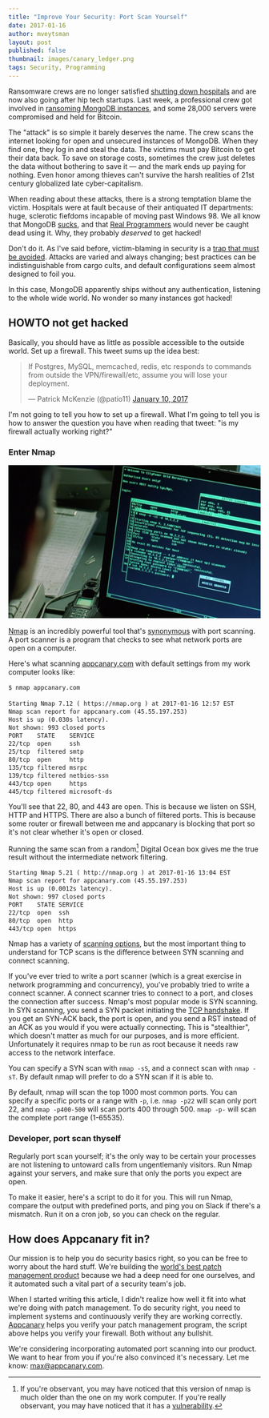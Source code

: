 ```yaml
---
title: "Improve Your Security: Port Scan Yourself"
date: 2017-01-16
author: mveytsman
layout: post
published: false
thumbnail: images/canary_ledger.png
tags: Security, Programming
---
```


Ransomware crews are no longer satisfied [shutting down hospitals](https://www.wired.com/2016/03/ransomware-why-hospitals-are-the-perfect-targets/) and are now also going after hip tech startups. Last week, a professional crew got involved in [ransoming MongoDB instances](https://www.bleepingcomputer.com/news/security/mongodb-apocalypse-professional-ransomware-group-gets-involved-infections-reach-28k-servers/), and some 28,000 servers were compromised and held for Bitcoin.

The "attack" is so simple it barely deserves the name. The crew scans the internet looking for open and unsecured instances of MongoDB. When they find one, they log in and steal the data. The victims must pay Bitcoin to get their data back. To save on storage costs, sometimes the crew just deletes the data without bothering to save it &mdash; and the mark ends up paying for nothing. Even honor among thieves can't survive the harsh realities of 21st century globalized late cyber-capitalism.

When reading about these attacks, there is a strong temptation blame the victim. Hospitals were at fault because of their antiquated IT departments: huge, sclerotic fiefdoms incapable of moving past Windows 98. We all know that MongoDB [sucks](http://cryto.net/~joepie91/blog/2015/07/19/why-you-should-never-ever-ever-use-mongodb/), and that [Real Programmers](http://www.catb.org/jargon/html/story-of-mel.html) would never be caught dead using it. Why, they probably _deserved_ to get hacked!

Don't do it. As I've said before, victim-blaming in security is a [trap that must be avoided](https://blog.appcanary.com/2016/mirai-botnet-security-broken.html). Attacks are varied and always changing; best practices can be indistinguishable from cargo cults, and default configurations seem almost designed to foil you.

In this case, MongoDB apparently ships without any authentication, listening to the whole wide world. No wonder so many instances got hacked!

## HOWTO not get hacked

Basically, you should have as little as possible accessible to the outside world. Set up a firewall. This tweet sums up the idea best:

<blockquote class="twitter-tweet" data-lang="en"><p lang="en" dir="ltr">If Postgres, MySQL, memcached, redis, etc responds to commands from outside the VPN/firewall/etc, assume you will lose your deployment.</p>&mdash; Patrick McKenzie (@patio11) <a href="https://twitter.com/patio11/status/818728480661590018">January 10, 2017</a></blockquote>
<script async src="//platform.twitter.com/widgets.js" charset="utf-8"></script>

I'm not going to tell you how to set up a firewall. What I'm going to tell you is how to answer the question you have when reading that tweet: "is my firewall actually working right?"

### Enter Nmap

![trinity using Nmap](images/trinity_nmap.jpg "NMAP as used in The Matrix")

[Nmap](https://nmap.org/) is an incredibly powerful tool that's [synonymous](https://nmap.org/movies/) with port scanning. A port scanner is a program that checks to see what network ports are open on a computer.

Here's what scanning [appcanary.com](https://appcanary.com) with default settings from my work computer looks like:

```
$ nmap appcanary.com

Starting Nmap 7.12 ( https://nmap.org ) at 2017-01-16 12:57 EST
Nmap scan report for appcanary.com (45.55.197.253)
Host is up (0.030s latency).
Not shown: 993 closed ports
PORT    STATE    SERVICE
22/tcp  open     ssh
25/tcp  filtered smtp
80/tcp  open     http
135/tcp filtered msrpc
139/tcp filtered netbios-ssn
443/tcp open     https
445/tcp filtered microsoft-ds
```

You'll see that 22, 80, and 443 are open. This is because we listen on SSH, HTTP and HTTPS. There are also a bunch of filtered ports. This is because some router or firewall between me and appcanary is blocking that port so it's not clear whether it's open or closed. 

Running the same scan from a random[^oldnmap] Digital Ocean box gives me the true result without the intermediate network filtering.

```
Starting Nmap 5.21 ( http://nmap.org ) at 2017-01-16 13:04 EST
Nmap scan report for appcanary.com (45.55.197.253)
Host is up (0.0012s latency).
Not shown: 997 closed ports
PORT    STATE SERVICE
22/tcp  open  ssh
80/tcp  open  http
443/tcp open  https
```

Nmap has a variety of [scanning options](https://nmap.org/book/man-port-scanning-techniques.html), but the most important thing to understand for TCP scans is the difference between SYN scanning and connect scanning.

If you've ever tried to write a port scanner (which is a great exercise in network programming and concurrency), you've probably tried to write a connect scanner. A connect scanner tries to connect to a port, and closes the connection after success. Nmap's most popular mode is SYN scanning. In SYN scanning, you send a SYN packet initiating the [TCP handshake](https://en.wikipedia.org/wiki/Transmission_Control_Protocol#Connection_establishment). If you get an SYN-ACK back, the port is open, and you send a RST instead of an ACK as you would if you were actually connecting. This is "stealthier", which doesn't matter as much for our purposes, and is more efficient. Unfortunately it requires nmap to be run as root because it needs raw access to the network interface.

You can specify a SYN scan with `nmap -sS`, and a connect scan with `nmap -sT`. By default nmap will prefer to do a SYN scan if it is able to.

By default, nmap will scan the top 1000 most common ports. You can specify a specific ports or a range with `-p`, i.e. `nmap -p22` will scan only port 22, and `nmap -p400-500` will scan ports 400 through 500. `nmap -p-` will scan the complete port range (1-65535).


### Developer, port scan thyself

Regularly port scan yourself; it's the only way to be certain your processes are not listening to untoward calls from ungentlemanly visitors. Run Nmap against your servers, and make sure that only the ports you expect are open. 

To make it easier, here's a script to do it for you. This will run Nmap, compare the output with predefined ports, and ping you on Slack if there's a mismatch. Run it on a cron job, so you can check on the regular.


<script src="https://gist.github.com/mveytsman/7a3366e69401fae6e9a4f9eaf0d3f9b1.js"></script>

## How does Appcanary fit in?

Our mission is to help you do security basics right, so you can be free to worry about the hard stuff. We're building the [world's best patch management product](https://appcanary.com) because we had a deep need for one ourselves, and it automated such a vital part of a security team's job.

When I started writing this article, I didn't realize how well it fit into what we're doing with patch management. To do security right, you need to implement systems and continuously verify they are working correctly. [Appcanary](https://appcanary.com) helps you verify your patch management program, the script above helps you verify your firewall. Both without any bullshit.

We're considering incorporating automated port scanning into our product. We want to hear from you if you're also convinced it's necessary. Let me know: [max@appcanary.com](mailto:max@appcanary.com).

[^oldnmap]: If you're observant, you may have noticed that this version of nmap is much older than the one on my work computer. If you're really observant, you may have noticed that it has a [vulnerability](https://appcanary.com/vulns/35319).

